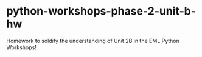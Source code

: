 # python-workshops-phase-2-unit-b-hw
Homework to soldify the understanding of Unit 2B in the EML Python Workshops!
